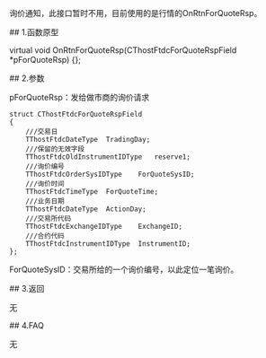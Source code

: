 <p>询价通知，此接口暂时不用，目前使用的是行情的OnRtnForQuoteRsp。</p>
<span class="anchor" id="e5859114-496f-4c6f-8919-6d25e55562eb"></span>
## 1.函数原型
<p>virtual void OnRtnForQuoteRsp(CThostFtdcForQuoteRspField *pForQuoteRsp) {};</p>
<span class="anchor" id="2c668883-6ff7-41e2-840f-4e95e75b4bef"></span>
## 2.参数
<p>pForQuoteRsp：发给做市商的询价请求</p>
<pre><code>struct CThostFtdcForQuoteRspField
{
    ///交易日
    TThostFtdcDateType  TradingDay;
    ///保留的无效字段
    TThostFtdcOldInstrumentIDType   reserve1;
    ///询价编号
    TThostFtdcOrderSysIDType    ForQuoteSysID;
    ///询价时间
    TThostFtdcTimeType  ForQuoteTime;
    ///业务日期
    TThostFtdcDateType  ActionDay;
    ///交易所代码
    TThostFtdcExchangeIDType    ExchangeID;
    ///合约代码
    TThostFtdcInstrumentIDType  InstrumentID;
};
</code></pre>
<p>ForQuoteSysID：交易所给的一个询价编号，以此定位一笔询价。</p>
<span class="anchor" id="609555fa-4740-4d12-ad01-3ea3d0ae895c"></span>
## 3.返回
<p>无</p>
<span class="anchor" id="ef2e75af-08e8-4c67-a3e5-1d023252c7c6"></span>
## 4.FAQ
<p>无</p>
